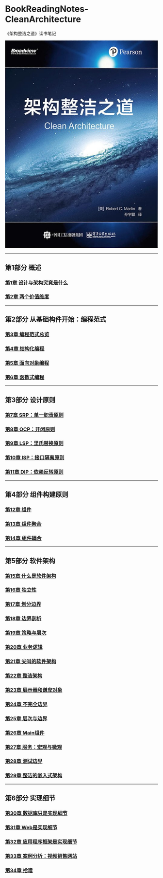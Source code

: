# BookReadingNotes-CleanArchitecture
《架构整洁之道》读书笔记

![封面](./s29943454.jpg "代码整洁之道")

---
## 第1部分 概述
### [第1章 设计与架构究竟是什么]()
### [第2章 两个价值维度]()  
---
## 第2部分 从基础构件开始：编程范式
### [第3章 编程范式总览]()
### [第4章 结构化编程]()
### [第5章 面向对象编程]()
### [第6章 函数式编程]()
---
## 第3部分 设计原则
### [第7章 SRP：单一职责原则]()
### [第8章 OCP：开闭原则]()
### [第9章 LSP：里氏替换原则]()
### [第10章 ISP：接口隔离原则]()
### [第11章 DIP：依赖反转原则]()
---
## 第4部分 组件构建原则
### [第12章 组件]()
### [第13章 组件聚合]()
### [第14章 组件耦合]()
---
## 第5部分 软件架构
### [第15章 什么是软件架构]()
### [第16章 独立性]()
### [第17章 划分边界]()
### [第18章 边界剖析]()
### [第19章 策略与层次]()
### [第20章 业务逻辑]()
### [第21章 尖叫的软件架构]()
### [第22章 整洁架构]()
### [第23章 展示器和谦卑对象]()
### [第24章 不完全边界]()
### [第25章 层次与边界]()
### [第26章 Main组件]()
### [第27章 服务：宏观与微观]()
### [第28章 测试边界]()
### [第29章 整洁的嵌入式架构]()
---
## 第6部分 实现细节
### [第30章 数据库只是实现细节]()
### [第31章 Web是实现细节]()
### [第32章 应用程序框架是实现细节]()
### [第33章 案例分析：视频销售网站]()
### [第34章 拾遗]()
